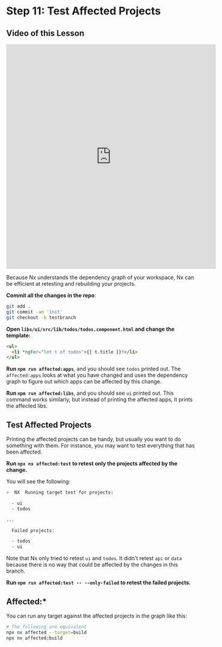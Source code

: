# Step 11: Test Affected Projects

## Video of this Lesson

<iframe width="560" height="600" src="https://www.youtube.com/embed/5t77CPl-bbM" frameborder="0" allow="accelerometer; autoplay; encrypted-media; gyroscope; picture-in-picture" allowfullscreen></iframe>

Because Nx understands the dependency graph of your workspace, Nx can be efficient at retesting and rebuilding your projects.

**Commit all the changes in the repo**:

```bash
git add .
git commit -am 'init'
git checkout -b testbranch
```

**Open `libs/ui/src/lib/todos/todos.component.html` and change the template:**

```html
<ul>
  <li *ngFor="let t of todos">{{ t.title }}!</li>
</ul>
```

**Run `npm run affected:apps`**, and you should see `todos` printed out. The `affected:apps` looks at what you have changed and uses the dependency graph to figure out which apps can be affected by this change.

**Run `npm run affected:libs`**, and you should see `ui` printed out. This command works similarly, but instead of printing the affected apps, it prints the affected libs.

## Test Affected Projects

Printing the affected projects can be handy, but usually you want to do something with them. For instance, you may want to test everything that has been affected.

**Run `npx nx affected:test` to retest only the projects affected by the change.**

You will see the following:

```bash
>  NX  Running target test for projects:

  - ui
  - todos

...

  Failed projects:

  - todos
  - ui
```

Note that Nx only tried to retest `ui` and `todos`. It didn't retest `api` or `data` because there is no way that could be affected by the changes in this branch.

**Run `npm run affected:test -- --only-failed` to retest the failed projects.**

## Affected:\*

You can run any target against the affected projects in the graph like this:

```bash
# The following are equivalent
npx nx affected --target=build
npx nx affected:build
```
